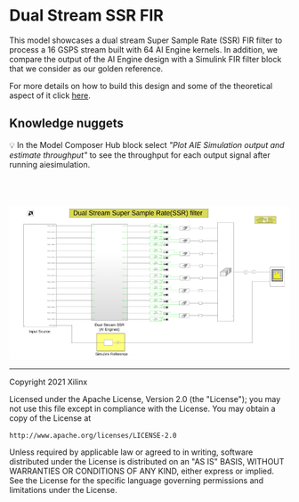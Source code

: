 # Dual Stream SSR FIR
This model showcases a dual stream Super Sample Rate (SSR)
FIR filter to process a 16 GSPS stream built with 64 AI Engine kernels. In addition, we compare the output of the AI Engine design with a Simulink FIR filter block that we consider as our golden reference.

For more details on how to build this design and some of the theoretical aspect of it click [here](https://github.com/Xilinx/Vitis-Tutorials/tree/2021.1/AI_Engine_Development/Design_Tutorials/02-super_sampling_rate_fir/DualStreamSSR).

## Knowledge nuggets
:bulb: In the Model Composer Hub block select *"Plot AIE Simulation output and estimate throughput"* to see the throughput for each output signal after running aiesimulation. 
<br/><br/>
<br/><br/>


![](./Images/DualStreamSSR.png)

------------
Copyright 2021 Xilinx

Licensed under the Apache License, Version 2.0 (the "License");
you may not use this file except in compliance with the License.
You may obtain a copy of the License at

    http://www.apache.org/licenses/LICENSE-2.0

Unless required by applicable law or agreed to in writing, software
distributed under the License is distributed on an "AS IS" BASIS,
WITHOUT WARRANTIES OR CONDITIONS OF ANY KIND, either express or implied.
See the License for the specific language governing permissions and
limitations under the License.
